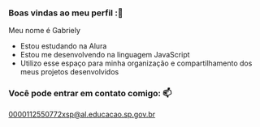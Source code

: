 ### Boas vindas ao meu perfil :💙

Meu nome é Gabriely

- Estou estudando na Alura
- Estou me desenvolvendo na linguagem JavaScript
- Utilizo esse espaço para minha organização e compartilhamento dos meus projetos desenvolvidos

### Você pode entrar em contato comigo: 📫

0000112550772xsp@al.educacao.sp.gov.br

